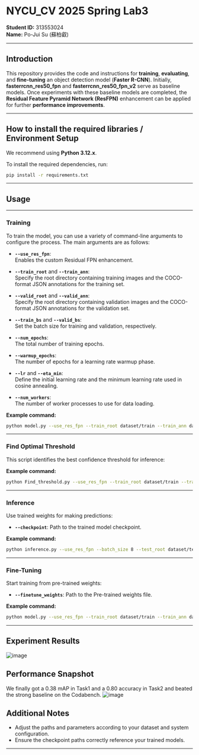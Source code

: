 # NYCU_CV 2025 Spring Lab3

**Student ID:** 313553024  
**Name:** Po-Jui Su (蘇柏叡)

---

## Introduction

This repository provides the code and instructions for **training**, **evaluating**, and **fine-tuning** an object detection model (**Faster R-CNN**). Initially, **fasterrcnn_res50_fpn** and **fasterrcnn_res50_fpn_v2** serve as baseline models. Once experiments with these baseline models are completed, the **Residual Feature Pyramid Network (ResFPN)** enhancement can be applied for further **performance improvements**.

---

## How to install the required libraries / Environment Setup

We recommend using **Python 3.12.x**.

To install the required dependencies, run:

```bash
pip install -r requirements.txt
```

---

## Usage

---

### Training

To train the model, you can use a variety of command-line arguments to configure the process. The main arguments are as follows:

- **`--use_res_fpn`**:  
  Enables the custom Residual FPN enhancement.

- **`--train_root`** and **`--train_ann`**:  
  Specify the root directory containing training images and the COCO-format JSON annotations for the training set.

- **`--valid_root`** and **`--valid_ann`**:  
  Specify the root directory containing validation images and the COCO-format JSON annotations for the validation set.

- **`--train_bs`** and **`--valid_bs`**:  
  Set the batch size for training and validation, respectively.

- **`--num_epochs`**:  
  The total number of training epochs.

- **`--warmup_epochs`**:  
  The number of epochs for a learning rate warmup phase.

- **`--lr`** and **`--eta_min`**:  
  Define the initial learning rate and the minimum learning rate used in cosine annealing.

- **`--num_workers`**:  
  The number of worker processes to use for data loading.

**Example command:**  
```bash
python model.py --use_res_fpn --train_root dataset/train --train_ann dataset/train.json --valid_root dataset/valid --valid_ann dataset/valid.json --train_bs 2 --valid_bs 4 --num_epochs 30 --warmup_epochs 5 --lr 1e-4 --eta_min 5e-6 --num_workers 0
```

---

### Find Optimal Threshold

This script identifies the best confidence threshold for inference:

**Example command:**
```bash
python Find_threshold.py --use_res_fpn --train_root dataset/train --train_ann dataset/train.json --valid_root dataset/valid --valid_ann dataset/valid.json --batch_size 4
```

---

### Inference

Use trained weights for making predictions:

- **`--checkpoint`**:
Path to the trained model checkpoint.

**Example command:**
```bash
python inference.py --use_res_fpn --batch_size 8 --test_root dataset/test --checkpoint best.pth
```

---

### Fine-Tuning

Start training from pre-trained weights:

- **`--finetune_weights`**:
Path to the Pre-trained weights file.

**Example command:**
```bash
python model.py --use_res_fpn --train_root dataset/train --train_ann dataset/train.json --valid_root dataset/valid --valid_ann dataset/valid.json --train_bs 2 --valid_bs 4 --num_epochs 20 --warmup_epochs 1 --lr 5e-6 --eta_min 5e-8 --num_workers 0 --finetune_weights best.pth
```

---



## Experiment Results 
![image](https://github.com/user-attachments/assets/c2d54845-f7f6-40a4-a2f8-9681afa8f45c)


## Performance Snapshot
We finally got a 0.38 mAP in Task1 and a 0.80 accuracy in Task2 and beated the strong baseline on the Codabench.
![image](https://github.com/user-attachments/assets/72a7dcd1-5c1f-4a5a-a891-8333bc398ef6)


## Additional Notes
- Adjust the paths and parameters according to your dataset and system configuration.
- Ensure the checkpoint paths correctly reference your trained models.

---
